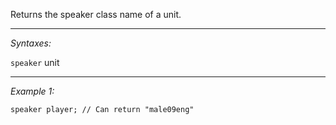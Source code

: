 Returns the speaker class name of a unit.


---
*Syntaxes:*

`speaker` unit

---
*Example 1:*

```sqf
speaker player; // Can return "male09eng"
```